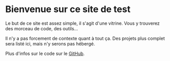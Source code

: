 

# Bienvenue sur ce site de test

Le but de ce site est assez simple, il s'agit d'une vitrine. Vous y trouverez des morceau de code, des outils...

Il n'y a pas forcement de contexte quant à tout ça. Des projets plus complet sera listé ici, mais n'y serons pas hébergé.

Plus d'infos sur le code sur le <a href="https://github.com/collet-david/OC">GitHub</a>.